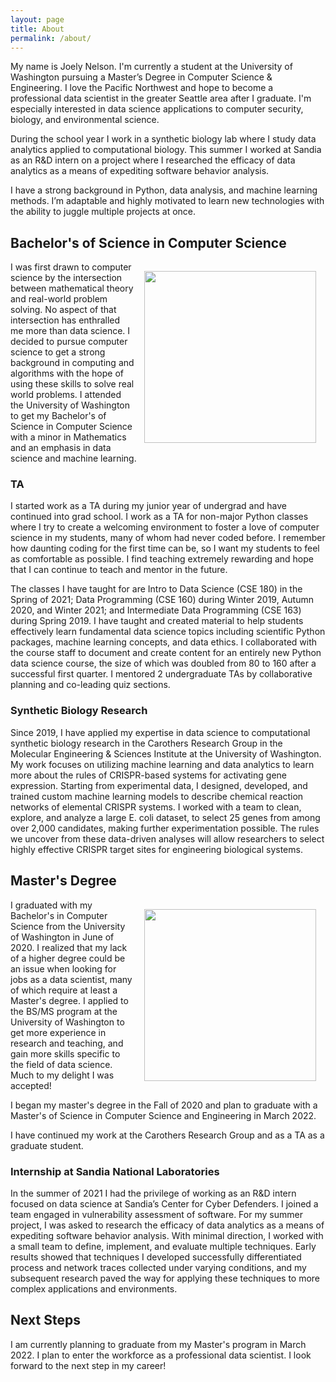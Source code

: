 ```yaml
---
layout: page
title: About
permalink: /about/
---
```

My name is Joely Nelson. I'm currently a student at the University of Washington pursuing a Master’s Degree in Computer Science & Engineering. I love the Pacific Northwest and hope to become a professional data scientist in the greater Seattle area after I graduate. I'm especially interested in data science applications to computer security, biology, and environmental science.

During the school year I work in a synthetic biology lab where I study data analytics applied to computational biology. This summer I worked at Sandia as an R&D intern  on a project where I researched the efficacy of data analytics as a means of expediting software behavior analysis.

I have a strong background in Python, data analysis, and machine learning methods. I’m adaptable and highly motivated to learn new technologies with the ability to juggle multiple projects at once.

## Bachelor's of Science in Computer Science
<img style="float: right; width:275px; padding:15px" src="https://joely-nelson.github.io/images/Engineering Discovering Days.jpg"> 

I was first drawn to computer science by the intersection between mathematical theory and real-world problem solving. No aspect of that intersection has enthralled me more than data science. I decided to pursue computer science to get a strong background in computing and algorithms with the hope of using these skills to solve real world problems. I attended the University of Washington to get my Bachelor's of Science in Computer Science with a minor in Mathematics and an emphasis in data science and machine learning.

### TA 
I started work as a TA during my junior year of undergrad and have continued into grad school. I work as a TA for non-major Python classes where I try to create a welcoming environment to foster a love of computer science in my students, many of whom had never coded before. I remember how daunting coding for the first time can be, so I want my students to feel as comfortable as possible. I find teaching extremely rewarding and hope that I can continue to teach and mentor in the future.

The classes I have taught for are Intro to Data Science (CSE 180) in the Spring of 2021; Data Programming (CSE 160) during Winter 2019, Autumn 2020, and Winter 2021; and Intermediate Data Programming (CSE 163) during Spring 2019. I have taught and created material to help students effectively learn fundamental data science topics including scientific Python packages, machine learning concepts, and data ethics. I collaborated with the course staff to document and create content for an entirely new Python data science course, the size of which was doubled from 80 to 160 after a successful first quarter. I mentored 2 undergraduate TAs by collaborative planning and co-leading quiz sections.


### Synthetic Biology Research
Since 2019, I have applied my expertise in data science to computational synthetic biology research in the Carothers Research Group in the Molecular Engineering & Sciences Institute at the University of Washington. My work focuses on utilizing machine learning and data analytics to learn more about the rules of CRISPR-based systems for activating gene expression. Starting from experimental data, I designed, developed, and trained custom machine learning models to describe chemical reaction networks of elemental CRISPR systems. I worked with a team to clean, explore, and analyze a large E. coli dataset, to select 25 genes from among over 2,000 candidates, making further experimentation possible. The rules we uncover from these data-driven analyses will allow researchers to select highly effective CRISPR target sites for engineering biological systems.

## Master's Degree
<img style="float: right; width:275px; padding:15px" src="https://joely-nelson.github.io/images/Joely Nelson Grad.jpg"> 
I graduated with my Bachelor's in Computer Science from the University of Washington in June of 2020. I realized that my lack of a higher degree could be an issue when looking for jobs as a data scientist, many of which require at least a Master's degree. I applied to the BS/MS program at the University of Washington to get more experience in research and teaching, and gain more skills specific to the field of data science. Much to my delight I was accepted! 

I began my master's degree in the Fall of 2020 and plan to graduate with a Master's of Science in Computer Science and Engineering in March 2022.

I have continued my work at the Carothers Research Group and as a TA as a graduate student.

### Internship at Sandia National Laboratories
In the summer of 2021 I had the privilege of working as an R&D intern focused on data science at Sandia’s Center for Cyber Defenders. I joined a team engaged in vulnerability assessment of software. For my summer project, I was asked to research the efficacy of data analytics as a means of expediting software behavior analysis. With minimal direction, I worked with a small team to define, implement, and evaluate multiple techniques. Early results showed that techniques I developed successfully differentiated process and network traces collected under varying conditions, and my subsequent research paved the way for applying these techniques to more complex applications and environments. 


## Next Steps
I am currently planning to graduate from my Master's program in March 2022. I plan to enter the workforce as a professional data scientist. I look forward to the next step in my career!

